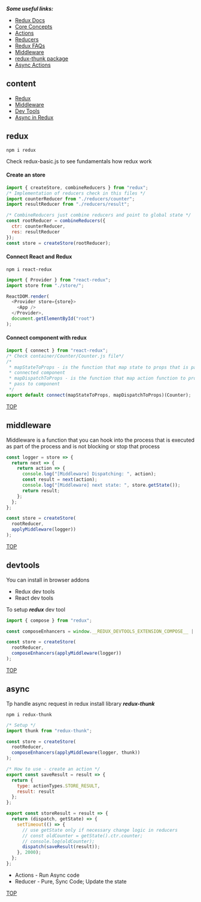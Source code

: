**_Some useful links:_**

- [Redux Docs](https://redux.js.org/)
- [Core Concepts](https://redux.js.org/introduction/core-concepts)
- [Actions](https://redux.js.org/basics/actions)
- [Reducers](https://redux.js.org/basics/reducers)
- [Redux FAQs](https://redux.js.org/faq)
- [Middleware](https://redux.js.org/advanced/middleware/)
- [redux-thunk package](https://github.com/gaearon/redux-thunk)
- [Async Actions](https://redux.js.org/advanced/async-actions)

## content

- [Redux](#redux)
- [Middleware](#middleware)
- [Dev Tools](#devtools)
- [Async in Redux](#async)

## redux

```console
npm i redux
```

Check redux-basic.js to see fundamentals how redux work

#### Create an store

```js
import { createStore, combineReducers } from "redux";
/* Implementation of reducers check in this files */
import counterReducer from "./reducers/counter";
import resultReducer from "./reducers/result";

/* CombineReducers just combine reducers and point to global state */
const rootReducer = combineReducers({
  ctr: counterReducer,
  res: resultReducer
});
const store = createStore(rootReducer);
```

#### Connect React and Redux

```console
npm i react-redux
```

```js
import { Provider } from "react-redux";
import store from "./store/";

ReactDOM.render(
  <Provider store={store}>
    <App />
  </Provider>,
  document.getElementById("root")
);
```

#### Connect component with redux

```js
import { connect } from "react-redux";
/* Check container/Counter/Counter.js file*/
/*
 * mapStateToProps - is the function that map state to props that is pass to
 * connected component
 * mapDispatchToProps - is the function that map action function to props that is
 * pass to component
 */
export default connect(mapStateToProps, mapDispatchToProps)(Counter);
```

[TOP](#content)

## middleware

Middleware is a function that you can hook into the process that is executed as part of the process and is not blocking or stop that process

```js
const logger = store => {
  return next => {
    return action => {
      console.log("[Middleware] Dispatching: ", action);
      const result = next(action);
      console.log("[Middleware] next state: ", store.getState());
      return result;
    };
  };
};

const store = createStore(
  rootReducer,
  applyMiddleware(logger))
);
```

[TOP](#content)

## devtools

You can install in browser addons

- Redux dev tools
- React dev tools

To setup **_redux_** dev tool

```js
import { compose } from "redux";

const composeEnhancers = window.__REDUX_DEVTOOLS_EXTENSION_COMPOSE__ || compose;

const store = createStore(
  rootReducer,
  composeEnhancers(applyMiddleware(logger))
);
```

[TOP](#content)

## async

Tp handle async request in redux install library **_redux-thunk_**

```console
npm i redux-thunk
```

```js
/* Setup */
import thunk from "redux-thunk";

const store = createStore(
  rootReducer,
  composeEnhancers(applyMiddleware(logger, thunk))
);

/* How to use - create an action */
export const saveResult = result => {
  return {
    type: actionTypes.STORE_RESULT,
    result: result
  };
};

export const storeResult = result => {
  return (dispatch, getState) => {
    setTimeout(() => {
      // use getState only if necessary change logic in reducers
      // const oldCounter = getState().ctr.counter;
      // console.log(oldCounter);
      dispatch(saveResult(result));
    }, 2000);
  };
};
```

- Actions - Run Async code
- Reducer - Pure, Sync Code; Update the state

[TOP](#content)
